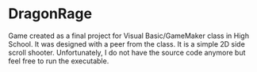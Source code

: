 # DragonRage
Game created as a final project for Visual Basic/GameMaker class in High School. It was designed with a peer from the class. It is a simple 2D side scroll shooter. Unfortunately, I do not have the source code anymore but feel free to run the executable.

